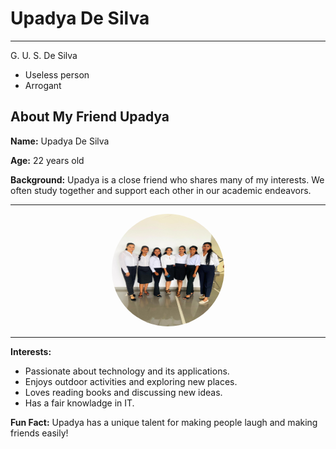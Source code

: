# Upadya De Silva

---

G. U. S. De Silva


- Useless person
- Arrogant

## About My Friend Upadya

**Name:** Upadya De Silva

**Age:** 22 years old

**Background:** Upadya is a close friend who shares many of my interests. We often study together and support each other in our academic endeavors.

---
<div style="text-align: center;">
<img src="https://github.com/Dulanjali25/UpadyaDeSilva/blob/main/WhatsApp%20Image%202024-09-28%20at%2000.41.37_d661c480.jpg?raw=true" alt="My Image" style="width: 180px; height: 180px; border-radius: 50%;" />
</div>

---

**Interests:** 
- Passionate about technology and its applications.
- Enjoys outdoor activities and exploring new places.
- Loves reading books and discussing new ideas.
- Has a fair knowladge in IT.

**Fun Fact:** Upadya has a unique talent for making people laugh and making friends easily!
